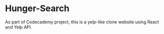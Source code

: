 # Hunger-Search
As part of Codecademy project, this is a yelp-like clone website using React and Yelp API.

